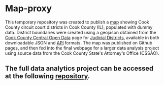 # Map-proxy

This temporary repository was created to publish a [map](https://patelpurvip.github.io/map-proxy/) showing Cook County circuit court districts in Cook County (IL), populated with dummy data.  District boundaries were created using a geojason obtained from the [Cook County Central Open Data](https://hub-cookcountyil.opendata.arcgis.com/) page for [Judicial Districts](https://hub-cookcountyil.opendata.arcgis.com/datasets/bbd5a8e81ea64fafb496b106c5723ceb_5), available in both downloadable JSON and [API](https://gis12.cookcountyil.gov/arcgis/rest/services/politicalBoundary/MapServer/5/query?where=1%3D1&outFields=*&outSR=4326&f=json) formats.  The map was published on Github pages, and then fed into the final webpage for a larger data analysis project using source data from the Cook County State's Attorney's Office (CSSAO).  

## The full data analytics project can be accessed at the following [repository](https://github.com/cckuqui/CCSAO-Sentencing).
